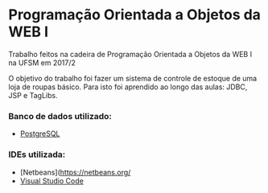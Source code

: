 # Programação Orientada a Objetos da WEB I
Trabalho feitos na cadeira de Programação Orientada a Objetos da WEB I na UFSM em 2017/2

O objetivo do trabalho foi fazer um sistema de controle de estoque de uma loja de roupas básico.
Para isto foi aprendido ao longo das aulas: JDBC, JSP e TagLibs.

### Banco de dados utilizado:
* [PostgreSQL](https://www.postgresql.org/)

### IDEs utilizada:
* [Netbeans](https://netbeans.org/
* [Visual Studio Code](https://code.visualstudio.com/)
